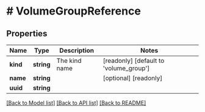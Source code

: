 # # VolumeGroupReference

## Properties

Name | Type | Description | Notes
------------ | ------------- | ------------- | -------------
**kind** | **string** | The kind name | [readonly] [default to 'volume_group']
**name** | **string** |  | [optional] [readonly]
**uuid** | **string** |  |

[[Back to Model list]](../../README.md#models) [[Back to API list]](../../README.md#endpoints) [[Back to README]](../../README.md)
